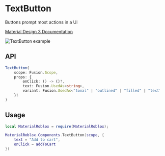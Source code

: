 # TextButton
Buttons prompt most actions in a UI

[Material Design 3 Documentation](https://m3.material.io/components/buttons/overview)

![TextButton example](https://firebasestorage.googleapis.com/v0/b/design-spec/o/projects%2Fgoogle-material-3%2Fimages%2Fm0gleigh-26.png?alt=media&token=f6c42433-0e5d-4d96-b76e-58abe238f037)

## API
```typescript
TextButton(
	scope: Fusion.Scope,
	props: {
		onClick: () -> ()?,
		text: Fusion.UsedAs<string>,
		variant: Fusion.UsedAs<"tonal" | "outlined" | "filled" | "text">,
	}?
)
```

## Usage
```lua
local MaterialRoblox = require(MaterialRoblox);

MaterialRoblox.Components.TextButton(scope, {
    text = "Add to cart",
    onClick = addToCart
})
```